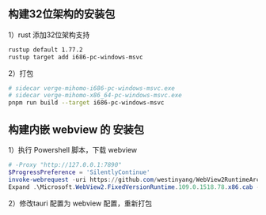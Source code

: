 ## 构建32位架构的安装包

1）rust 添加32位架构支持

```sh
rustup default 1.77.2
rustup target add i686-pc-windows-msvc
```

2）打包

```sh
# sidecar verge-mihomo-i686-pc-windows-msvc.exe
# sidecar verge-mihomo-x86_64-pc-windows-msvc.exe
pnpm run build --target i686-pc-windows-msvc
```

## 构建内嵌 webview 的 安装包

1）执行 Powershell 脚本，下载 webview

```ps1
# -Proxy "http://127.0.0.1:7890"
$ProgressPreference = 'SilentlyContinue'
invoke-webrequest -uri https://github.com/westinyang/WebView2RuntimeArchive/releases/download/109.0.1518.78/Microsoft.WebView2.FixedVersionRuntime.109.0.1518.78.x86.cab -outfile Microsoft.WebView2.FixedVersionRuntime.109.0.1518.78.x86.cab
Expand .\Microsoft.WebView2.FixedVersionRuntime.109.0.1518.78.x86.cab -F:* ./src-tauri
```

2）修改tauri 配置为 webview 配置，重新打包
